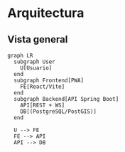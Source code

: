 # Arquitectura 

## Vista general 
```mermaid
graph LR
  subgraph User
    U[Usuario]
  end
  subgraph Frontend[PWA]
    FE[React/Vite]
  end
  subgraph Backend[API Spring Boot]
    API[REST + WS]
    DB[(PostgreSQL/PostGIS)]
  end

  U --> FE
  FE --> API
  API --> DB
